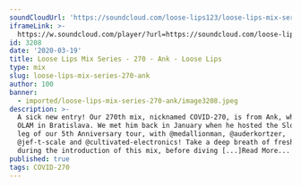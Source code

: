 ```yaml
---
soundCloudUrl: 'https://soundcloud.com/loose-lips123/loose-lips-mix-series-270-ank'
iframeLink: >-
  https://w.soundcloud.com/player/?url=https://soundcloud.com/loose-lips123/loose-lips-mix-series-270-ank&color=00aabb&auto_play=false&hide_related=false&show_comments=true&show_user=true&show_reposts=false
id: 3208
date: '2020-03-19'
title: Loose Lips Mix Series - 270 - Ank - Loose Lips
type: mix
slug: loose-lips-mix-series-270-ank
author: 100
banner:
  - imported/loose-lips-mix-series-270-ank/image3208.jpeg
description: >-
  A sick new entry! Our 270th mix, nicknamed COVID-270, is from Ank, who co-runs
  OLAM in Bratislava. We met him back in January when he hosted the Slovakian
  leg of our 5th Anniversary tour, with @medallionman, @auderkortzer,
  @jef-t-scale and @cultivated-electronics! Take a deep breath of fresh air
  during the introduction of this mix, before diving [...]Read More...
published: true
tags: COVID-270
---
```

